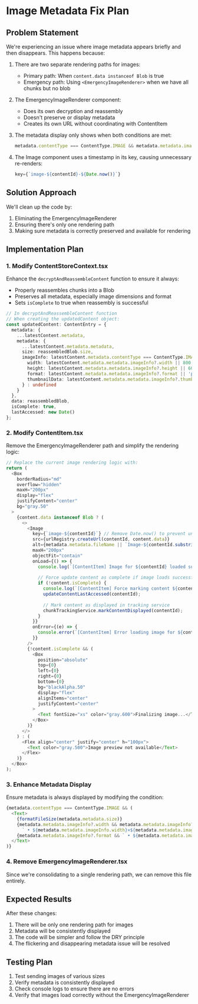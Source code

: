 # Image Metadata Fix Plan

## Problem Statement

We're experiencing an issue where image metadata appears briefly and then disappears. This happens because:

1. There are two separate rendering paths for images:
   - Primary path: When `content.data instanceof Blob` is true
   - Emergency path: Using `<EmergencyImageRenderer>` when we have all chunks but no blob

2. The EmergencyImageRenderer component:
   - Does its own decryption and reassembly
   - Doesn't preserve or display metadata
   - Creates its own URL without coordinating with ContentItem

3. The metadata display only shows when both conditions are met:
   ```jsx
   metadata.contentType === ContentType.IMAGE && metadata.metadata.imageInfo
   ```

4. The Image component uses a timestamp in its key, causing unnecessary re-renders:
   ```jsx
   key={`image-${contentId}-${Date.now()}`}
   ```

## Solution Approach

We'll clean up the code by:
1. Eliminating the EmergencyImageRenderer
2. Ensuring there's only one rendering path
3. Making sure metadata is correctly preserved and available for rendering

## Implementation Plan

### 1. Modify ContentStoreContext.tsx

Enhance the `decryptAndReassembleContent` function to ensure it always:
- Properly reassembles chunks into a Blob
- Preserves all metadata, especially image dimensions and format
- Sets `isComplete` to true when reassembly is successful

```typescript
// In decryptAndReassembleContent function
// When creating the updatedContent object:
const updatedContent: ContentEntry = {
  metadata: {
    ...latestContent.metadata,
    metadata: {
      ...latestContent.metadata.metadata,
      size: reassembledBlob.size,
      imageInfo: latestContent.metadata.contentType === ContentType.IMAGE ? {
        width: latestContent.metadata.metadata.imageInfo?.width || 800,
        height: latestContent.metadata.metadata.imageInfo?.height || 600,
        format: latestContent.metadata.metadata.imageInfo?.format || 'png',
        thumbnailData: latestContent.metadata.metadata.imageInfo?.thumbnailData
      } : undefined
    }
  },
  data: reassembledBlob,
  isComplete: true,
  lastAccessed: new Date()
};
```

### 2. Modify ContentItem.tsx

Remove the EmergencyImageRenderer path and simplify the rendering logic:

```typescript
// Replace the current image rendering logic with:
return (
  <Box
    borderRadius="md"
    overflow="hidden"
    maxH="200px"
    display="flex"
    justifyContent="center"
    bg="gray.50"
  >
    {content.data instanceof Blob ? (
      <>
        <Image
          key={`image-${contentId}`} // Remove Date.now() to prevent unnecessary re-renders
          src={urlRegistry.createUrl(contentId, content.data)}
          alt={metadata.metadata.fileName || `Image-${contentId.substring(0, 8)}`}
          maxH="200px"
          objectFit="contain"
          onLoad={() => {
            console.log(`[ContentItem] Image for ${contentId} loaded successfully`);
            
            // Force update content as complete if image loads successfully
            if (!content.isComplete) {
              console.log(`[ContentItem] Force marking content ${contentId} as complete after successful image load`);
              updateContentLastAccessed(contentId);
              
              // Mark content as displayed in tracking service
              chunkTrackingService.markContentDisplayed(contentId);
            }
          }}
          onError={(e) => {
            console.error(`[ContentItem] Error loading image for ${contentId}:`, e);
          }}
        />
        {!content.isComplete && (
          <Box
            position="absolute"
            top={0}
            left={0}
            right={0}
            bottom={0}
            bg="blackAlpha.50"
            display="flex"
            alignItems="center"
            justifyContent="center"
          >
            <Text fontSize="xs" color="gray.600">Finalizing image...</Text>
          </Box>
        )}
      </>
    ) : (
      <Flex align="center" justify="center" h="100px">
        <Text color="gray.500">Image preview not available</Text>
      </Flex>
    )}
  </Box>
);
```

### 3. Enhance Metadata Display

Ensure metadata is always displayed by modifying the condition:

```typescript
{metadata.contentType === ContentType.IMAGE && (
  <Text>
    {formatFileSize(metadata.metadata.size)}
    {metadata.metadata.imageInfo?.width && metadata.metadata.imageInfo?.height &&
      ` • ${metadata.metadata.imageInfo.width}×${metadata.metadata.imageInfo.height}`}
    {metadata.metadata.imageInfo?.format && ` • ${metadata.metadata.imageInfo.format}`}
  </Text>
)}
```

### 4. Remove EmergencyImageRenderer.tsx

Since we're consolidating to a single rendering path, we can remove this file entirely.

## Expected Results

After these changes:
1. There will be only one rendering path for images
2. Metadata will be consistently displayed
3. The code will be simpler and follow the DRY principle
4. The flickering and disappearing metadata issue will be resolved

## Testing Plan

1. Test sending images of various sizes
2. Verify metadata is consistently displayed
3. Check console logs to ensure there are no errors
4. Verify that images load correctly without the EmergencyImageRenderer